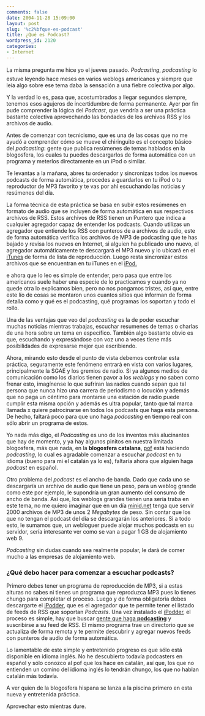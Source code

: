 ```yaml
---
comments: false
date: 2004-11-28 15:09:00
layout: post
slug: '%c2%bfque-es-podcast'
title: ¿Qué es Podcast?
wordpress_id: 2120
categories:
- Internet
---
```


La misma pregunta me hice yo el jueves pasado. _Podcasting_, _podcasting_ lo estuve leyendo hace meses en varios weblogs americanos y siempre que leía algo sobre ese tema daba la sensación a una fiebre colectiva por algo.





Y la verdad lo es, pasa que, acostumbrados a llegar segundos siempre, tenemos esos agujeros de incertidumbre de forma permanente. Ayer por fin pude comprender la lógica del _Podcast_, que vendría a ser una práctica bastante colectiva aprovechando las bondades de los archivos RSS y los archivos de audio.





Antes de comenzar con tecnicismo, que es una de las cosas que no me ayudó a comprender cómo se mueve el chiringuito es el concepto básico del _podcasting_: gente que publica resúmenes de temas hablados en la blogosfera, los cuales tu puedes descargarlos de forma automática con un programa y meterlos directamente en un iPod o similar.





Te levantas a la mañana, abres tu ordenador y sincronizas todos los nuevos podcasts de forma automática, procedes a guardarlos en tu iPod o tu reproductor de MP3 favorito y te vas por ahí escuchando las noticias y resúmenes del día.





La forma técnica de esta práctica se basa en subir estos resúmenes en formato de audio que se incluyen de forma automática en sus respectivos archivos de RSS. Estos archivos de RSS tienen un Puntero que indica a cualquier agregador capaz de entender los podcasts. Cuando utilizas un agregador que entiende los RSS con punteros de a archivos de audio, este de forma automática verifica los archivos de MP3 de podcasting que te has bajado y revisa los nuevos en Internet, si alguien ha publicado uno nuevo, el agregador automáticamente te descargará el MP3 nuevo y lo ubicará en el  [iTunes](http://www.apple.com/itunes/) de forma de lista de reproducción. Luego resta sincronizar estos archivos que se encuentran en tu iTunes en el [iPod.](http://www.apple.com/ipod/)





e ahora que lo leo es simple de entender, pero pasa que entre los americanos suele haber una especie de lo practicamos y cuando ya no quede otra lo explicamos bien, pero no nos pongamos tristes, así que, entre este lío de cosas se montaron unos cuantos sitios que informan de forma detalla como y qué es el podcasting, qué programas los soportan y todo el rollo.





Una de las ventajas que veo del _podcasting_ es la de poder escuchar muchas noticias mientras trabajas, escuchar resumenes de temas o charlas de una hora sobre un tema en específico. También algo bastante obvio es que, escuchando y expresándose con voz uno a veces tiene más posibilidades de expresarse mejor que escribiendo.





Ahora, mirando esto desde el punto de vista debemos controlar esta práctica, seguramente este fenómeno entrará en vista con varios lugares, principalmente la SGAE y los gremios de radio. Si ya algunos medios de comunicación como los diarios tienen pavor a los _weblogs_ y no saben como frenar esto, imagínense lo que sufriran las radios cuando sepan que tal persona que nunca hizo una carrera de periodismo o locución y además que no paga un céntimo para montarse una estación de radio puede cumplir esta misma opción y además es ultra popular, tanto que tal marca llamada x quiere patrocinarse en todos los podcasts que haga esta persona. De hecho, faltará poco para que uno haga _podcasting_ en tiempo real con sólo abrir un programa de estos.





Yo nada más digo, el _Podcasting_ es uno de los inventos más alucinantes que hay de momento, y ya hay algunos pinitos en nuestra limitada blogosfera, más que nada, en la **blogosfera catalana**, [pof](http://pof.eslack.org/blog) está haciendo _podcasting_, lo cual es agradable comenzar a escuchar _podcast_ en tu idioma (bueno para mi el catalán ya lo es), faltaría ahora que alguien haga _podcast_ en español.





Otro problema del _podcast_ es el ancho de banda. Dado que cada uno se descargaría un archivo de audio que tiene un peso, para un weblog grande como este por ejemplo, le supondría un gran aumento del consumo de ancho de banda. Así que, los weblogs grandes tienen una seria traba en este tema, no me quiero imaginar que en un día [minid.net](http://www.minid.net) tenga que servir 2000 archivos de MP3 de unos 2 _Megabytes_ de peso. Sin contar que los que no tengan el podcast del día se descargarán los anteriores. Si a todo esto, le sumamos que, un webloguer puede alojar muchos podcasts en su servidor, sería interesante ver como se van a pagar 1 GB de alojamiento web 9.





_Podcasting_ sin dudas cuando sea realmente popular, le dará de comer mucho a las empresas de alojamiento web.





### ¿Qué debo hacer para comenzar a escuchar podcasts?





Primero debes tener un programa de reproducción de MP3, si a estas alturas no sabes ni tienes un programa que reproduzca MP3 pues lo tienes chungo para completar el proceso. Luego y de forma obligatoria debes descargarte el [iPodder](http://ipodder.sourceforge.net/index.php), que es el agregador que te permite tener el listado de feeds de RSS que soportan _Podcasts_. Una vez instalado el [iPodder](http://ipodder.sourceforge.net/index.php), el proceso es simple, hay que buscar [gente que haga **podcasting**](http://www.ipodder.org/directory/4/podcasts) y suscribirse a su feed de RSS. El mismo programa trae un directorio que se actualiza de forma remota y te permite descubrir y agregar nuevos feeds con punteros de audio de forma automática.





Lo lamentable de este simple y entretenido progreso es que sólo está disponible en idioma inglés. No he descubierto todavía podcasters en español y sólo conozco al pof que los hace en catalán, así que, los que no entienden un comino del idioma inglés lo tendrán chungo, los que no hablan catalán más todavía.





A ver quien de la blogosfera hispana se lanza a la piscina primero en esta nueva y entretenida práctica.





Aprovechar esto mientras dure.
